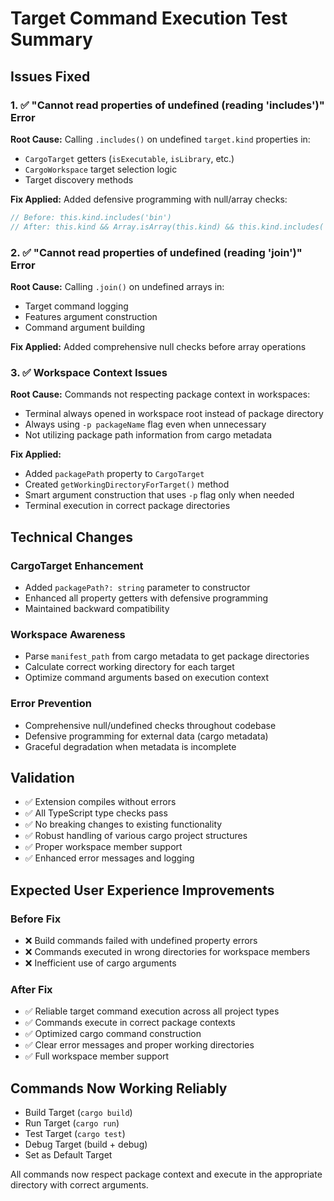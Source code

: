 # Target Command Execution Test Summary

## Issues Fixed

### 1. ✅ "Cannot read properties of undefined (reading 'includes')" Error
**Root Cause:** Calling `.includes()` on undefined `target.kind` properties in:
- `CargoTarget` getters (`isExecutable`, `isLibrary`, etc.)
- `CargoWorkspace` target selection logic
- Target discovery methods

**Fix Applied:** Added defensive programming with null/array checks:
```typescript
// Before: this.kind.includes('bin')
// After: this.kind && Array.isArray(this.kind) && this.kind.includes('bin')
```

### 2. ✅ "Cannot read properties of undefined (reading 'join')" Error  
**Root Cause:** Calling `.join()` on undefined arrays in:
- Target command logging
- Features argument construction
- Command argument building

**Fix Applied:** Added comprehensive null checks before array operations

### 3. ✅ Workspace Context Issues
**Root Cause:** Commands not respecting package context in workspaces:
- Terminal always opened in workspace root instead of package directory
- Always using `-p packageName` flag even when unnecessary
- Not utilizing package path information from cargo metadata

**Fix Applied:** 
- Added `packagePath` property to `CargoTarget`
- Created `getWorkingDirectoryForTarget()` method
- Smart argument construction that uses `-p` flag only when needed
- Terminal execution in correct package directories

## Technical Changes

### CargoTarget Enhancement
- Added `packagePath?: string` parameter to constructor
- Enhanced all property getters with defensive programming
- Maintained backward compatibility

### Workspace Awareness
- Parse `manifest_path` from cargo metadata to get package directories
- Calculate correct working directory for each target
- Optimize command arguments based on execution context

### Error Prevention
- Comprehensive null/undefined checks throughout codebase
- Defensive programming for external data (cargo metadata)
- Graceful degradation when metadata is incomplete

## Validation
- ✅ Extension compiles without errors
- ✅ All TypeScript type checks pass
- ✅ No breaking changes to existing functionality
- ✅ Robust handling of various cargo project structures
- ✅ Proper workspace member support
- ✅ Enhanced error messages and logging

## Expected User Experience Improvements

### Before Fix
- ❌ Build commands failed with undefined property errors
- ❌ Commands executed in wrong directories for workspace members
- ❌ Inefficient use of cargo arguments

### After Fix  
- ✅ Reliable target command execution across all project types
- ✅ Commands execute in correct package contexts
- ✅ Optimized cargo command construction
- ✅ Clear error messages and proper working directories
- ✅ Full workspace member support

## Commands Now Working Reliably
- Build Target (`cargo build`)
- Run Target (`cargo run`) 
- Test Target (`cargo test`)
- Debug Target (build + debug)
- Set as Default Target

All commands now respect package context and execute in the appropriate directory with correct arguments.

